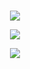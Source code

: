 <br>

<p align="center">
  <a href="#">
    <img src="https://github-readme-stats.vercel.app/api?username=Ardstand&show_icons=true&include_all_commits=true&line_height=33&count_private=true&theme=tokyonight" />
  </a>
  
  <br>
  
<p align="center">
  <a href="#">
<img src="https://github-readme-stats.vercel.app/api/top-langs/?username=anuraghazra&layout=compact" />
    <p align="center">
  <a href="#">
<img src=" https://github-profile-trophy.vercel.app/?username=Ardstand" />
    
    
      
<!--
**Blaze7105/Blaze7105** is a ✨ _special_ ✨ repository because its `README.md` (this file) appears on your GitHub profile.

Here are some ideas to get you started:

- 🔭 I’m currently working on ...
- 🌱 I’m currently learning ...
- 👯 I’m looking to collaborate on ...
- 🤔 I’m looking for help with ...
- 💬 Ask me about ...
- 📫 How to reach me: ...
- 😄 Pronouns: ...
- ⚡ Fun fact: ...
-->
